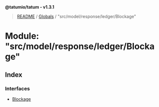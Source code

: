 **@tatumio/tatum - v1.3.1**

> [README](../README.md) / [Globals](../globals.md) / "src/model/response/ledger/Blockage"

# Module: "src/model/response/ledger/Blockage"

## Index

### Interfaces

* [Blockage](../interfaces/_src_model_response_ledger_blockage_.blockage.md)
